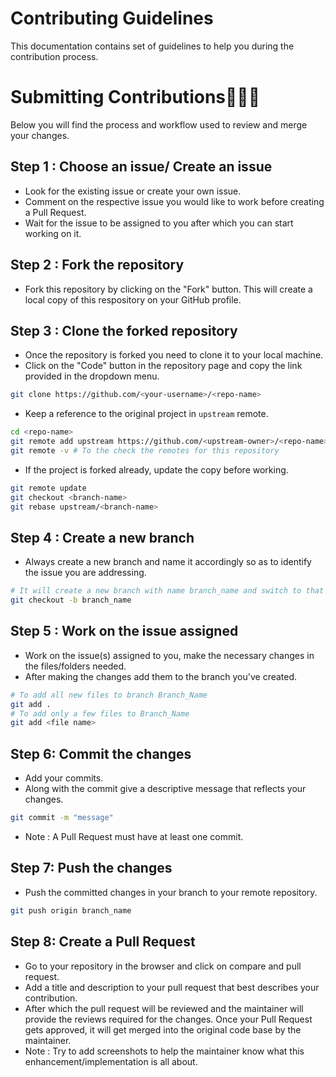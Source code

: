 # Contributing Guidelines
This documentation contains set of guidelines to help you during the contribution process.
# Submitting Contributions👨🏻‍💻
Below you will find the process and workflow used to review and merge your changes.
##  Step 1 : Choose an issue/ Create an issue
- Look for the existing issue or create your own issue.
- Comment on the respective issue you would like to work before creating a Pull Request.
- Wait for the issue to be assigned to you after which you can start working on it.
## Step 2 : Fork the repository
- Fork this repository by clicking on the "Fork" button. This will create a local copy of this respository on your GitHub profile.
## Step 3 : Clone the forked repository
- Once the repository is forked you need to clone it to your local machine.
- Click on the "Code" button in the repository page and copy the link provided in the dropdown menu.
```bash
git clone https://github.com/<your-username>/<repo-name>  
```
- Keep a reference to the original project in `upstream` remote.
```bash  
cd <repo-name>  
git remote add upstream https://github.com/<upstream-owner>/<repo-name>
git remote -v # To the check the remotes for this repository 
```  
- If the project is forked already, update the copy before working.
```bash
git remote update
git checkout <branch-name>
git rebase upstream/<branch-name>
``` 
## Step 4 : Create a new branch
- Always create a new branch and name it accordingly so as to identify the issue you are addressing.
```bash
# It will create a new branch with name branch_name and switch to that branch 
git checkout -b branch_name
```
## Step 5 : Work on the issue assigned
- Work on the issue(s) assigned to you, make the necessary changes in the files/folders needed.
- After making the changes add them to the branch you've created.
```bash  
# To add all new files to branch Branch_Name  
git add .  
# To add only a few files to Branch_Name
git add <file name>
```
## Step 6: Commit the changes
- Add your commits.
- Along with the commit give a descriptive message that reflects your changes.
```bash
git commit -m "message"  
```
- Note : A Pull Request must have at least one commit. 
## Step 7: Push the changes
- Push the committed changes in your branch to your remote repository.
```bash  
git push origin branch_name
```
## Step 8: Create a Pull Request
- Go to your repository in the browser and click on compare and pull request.
- Add a title and description to your pull request that best describes your contribution.
- After which the pull request will be reviewed and the maintainer will provide the reviews required for the changes.
Once your Pull Request gets approved, it will get merged into the original code base by the maintainer.
- Note : Try to add screenshots to help the maintainer know what this enhancement/implementation is all about.